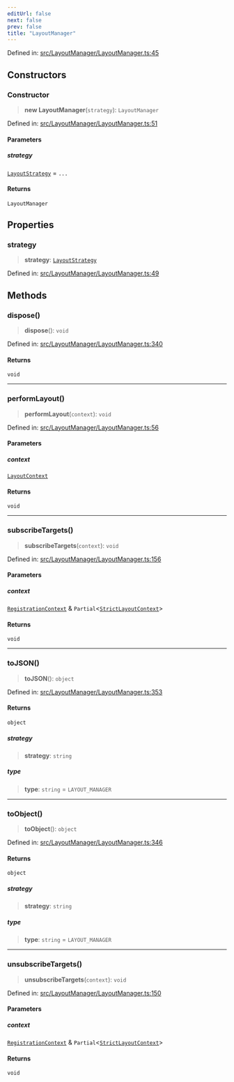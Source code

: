 ```yaml
---
editUrl: false
next: false
prev: false
title: "LayoutManager"
---
```


Defined in: [src/LayoutManager/LayoutManager.ts:45](https://github.com/fabricjs/fabric.js/blob/977f797255d8c56b5b68360b0d45bed33697d2e8/src/LayoutManager/LayoutManager.ts#L45)

## Constructors

### Constructor

> **new LayoutManager**(`strategy`): `LayoutManager`

Defined in: [src/LayoutManager/LayoutManager.ts:51](https://github.com/fabricjs/fabric.js/blob/977f797255d8c56b5b68360b0d45bed33697d2e8/src/LayoutManager/LayoutManager.ts#L51)

#### Parameters

##### strategy

[`LayoutStrategy`](/api/classes/layoutstrategy/) = `...`

#### Returns

`LayoutManager`

## Properties

### strategy

> **strategy**: [`LayoutStrategy`](/api/classes/layoutstrategy/)

Defined in: [src/LayoutManager/LayoutManager.ts:49](https://github.com/fabricjs/fabric.js/blob/977f797255d8c56b5b68360b0d45bed33697d2e8/src/LayoutManager/LayoutManager.ts#L49)

## Methods

### dispose()

> **dispose**(): `void`

Defined in: [src/LayoutManager/LayoutManager.ts:340](https://github.com/fabricjs/fabric.js/blob/977f797255d8c56b5b68360b0d45bed33697d2e8/src/LayoutManager/LayoutManager.ts#L340)

#### Returns

`void`

***

### performLayout()

> **performLayout**(`context`): `void`

Defined in: [src/LayoutManager/LayoutManager.ts:56](https://github.com/fabricjs/fabric.js/blob/977f797255d8c56b5b68360b0d45bed33697d2e8/src/LayoutManager/LayoutManager.ts#L56)

#### Parameters

##### context

[`LayoutContext`](/api/type-aliases/layoutcontext/)

#### Returns

`void`

***

### subscribeTargets()

> **subscribeTargets**(`context`): `void`

Defined in: [src/LayoutManager/LayoutManager.ts:156](https://github.com/fabricjs/fabric.js/blob/977f797255d8c56b5b68360b0d45bed33697d2e8/src/LayoutManager/LayoutManager.ts#L156)

#### Parameters

##### context

[`RegistrationContext`](/api/type-aliases/registrationcontext/) & `Partial`\<[`StrictLayoutContext`](/api/type-aliases/strictlayoutcontext/)\>

#### Returns

`void`

***

### toJSON()

> **toJSON**(): `object`

Defined in: [src/LayoutManager/LayoutManager.ts:353](https://github.com/fabricjs/fabric.js/blob/977f797255d8c56b5b68360b0d45bed33697d2e8/src/LayoutManager/LayoutManager.ts#L353)

#### Returns

`object`

##### strategy

> **strategy**: `string`

##### type

> **type**: `string` = `LAYOUT_MANAGER`

***

### toObject()

> **toObject**(): `object`

Defined in: [src/LayoutManager/LayoutManager.ts:346](https://github.com/fabricjs/fabric.js/blob/977f797255d8c56b5b68360b0d45bed33697d2e8/src/LayoutManager/LayoutManager.ts#L346)

#### Returns

`object`

##### strategy

> **strategy**: `string`

##### type

> **type**: `string` = `LAYOUT_MANAGER`

***

### unsubscribeTargets()

> **unsubscribeTargets**(`context`): `void`

Defined in: [src/LayoutManager/LayoutManager.ts:150](https://github.com/fabricjs/fabric.js/blob/977f797255d8c56b5b68360b0d45bed33697d2e8/src/LayoutManager/LayoutManager.ts#L150)

#### Parameters

##### context

[`RegistrationContext`](/api/type-aliases/registrationcontext/) & `Partial`\<[`StrictLayoutContext`](/api/type-aliases/strictlayoutcontext/)\>

#### Returns

`void`
